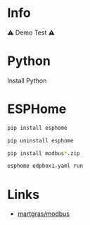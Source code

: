 # Info

⚠️ Demo Test ⚠️

# Python

Install Python

# ESPHome

```sh
pip install esphome

pip uninstall esphome

pip install modbus*.zip

esphome edpbox1.yaml run
```

# Links

- [martgras/modbus](https://github.com/martgras/esphome/tree/modbus_component)

